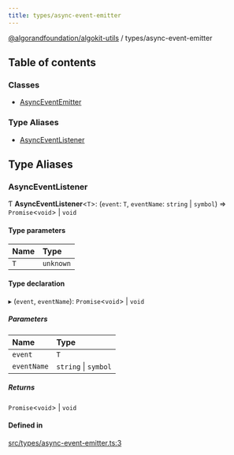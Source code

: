 ```yaml
---
title: types/async-event-emitter
---
```


[@algorandfoundation/algokit-utils](/reference/algokit-utils-ts/api/readme/) / types/async-event-emitter

## Table of contents

### Classes

- [AsyncEventEmitter](/reference/algokit-utils-ts/api/classes/types_async_event_emitterasynceventemitter/)

### Type Aliases

- [AsyncEventListener](#asynceventlistener)

## Type Aliases

### AsyncEventListener

Ƭ **AsyncEventListener**\<`T`\>: (`event`: `T`, `eventName`: `string` \| `symbol`) => `Promise`\<`void`\> \| `void`

#### Type parameters

| Name | Type      |
| :--- | :-------- |
| `T`  | `unknown` |

#### Type declaration

▸ (`event`, `eventName`): `Promise`\<`void`\> \| `void`

##### Parameters

| Name        | Type                 |
| :---------- | :------------------- |
| `event`     | `T`                  |
| `eventName` | `string` \| `symbol` |

##### Returns

`Promise`\<`void`\> \| `void`

#### Defined in

[src/types/async-event-emitter.ts:3](https://github.com/algorandfoundation/algokit-utils-ts/blob/main/src/types/async-event-emitter.ts#L3)
